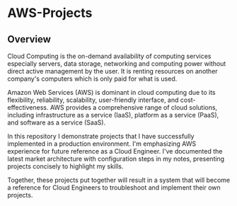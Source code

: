 # AWS-Projects

## Overview
Cloud Computing is the on-demand availability of computing services especially servers, data storage, networking and computing power without direct active management by the user. It is renting resources on another company's computers which is only paid for what is used.

Amazon Web Services (AWS) is dominant in cloud computing due to its flexibility, reliability, scalability, user-friendly interface, and cost-effectiveness. AWS provides a comprehensive range of cloud solutions, including infrastructure as a service (IaaS), platform as a service (PaaS), and software as a service (SaaS).

In this repository I demonstrate projects that I have successfully implemented in a production environment.
I'm emphasizing AWS experience for future reference as a Cloud Engineer. I've documented the latest market architecture with configuration steps in my notes, presenting projects concisely to highlight my skills.

Together, these projects put together will result in a system that will become a reference for Cloud Engineers to troubleshoot and implement their own projects.
